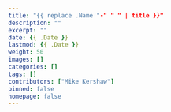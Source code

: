 ```yaml
---
title: "{{ replace .Name "-" " " | title }}"
description: ""
excerpt: ""
date: {{ .Date }}
lastmod: {{ .Date }}
weight: 50
images: []
categories: []
tags: []
contributors: ["Mike Kershaw"]
pinned: false
homepage: false
---
```


